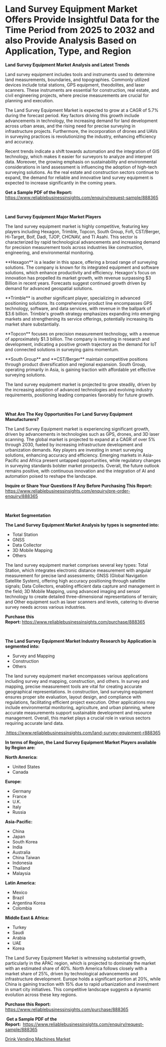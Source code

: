 <p><h1>Land Survey Equipment Market Offers Provide Insightful Data for the Time Period from 2025 to 2032 and also Provide Analysis Based on Application, Type, and Region</h1></p><p><strong>Land Survey Equipment Market Analysis and Latest Trends</strong></p>
<p><p>Land survey equipment includes tools and instruments used to determine land measurements, boundaries, and topographies. Commonly utilized devices include total stations, GPS equipment, theodolites, and laser scanners. These instruments are essential for construction, real estate, and civil engineering projects, where precise measurements are crucial for planning and execution.</p><p>The Land Survey Equipment Market is expected to grow at a CAGR of 5.7% during the forecast period. Key factors driving this growth include advancements in technology, the increasing demand for land development across urban areas, and the rising need for precise surveying in infrastructure projects. Furthermore, the incorporation of drones and UAVs in surveying practices is revolutionizing the industry, enhancing efficiency and accuracy.</p><p>Recent trends indicate a shift towards automation and the integration of GIS technology, which makes it easier for surveyors to analyze and interpret data. Moreover, the growing emphasis on sustainability and environmental considerations in land assessment is influencing the adoption of high-tech surveying solutions. As the real estate and construction sectors continue to expand, the demand for reliable and innovative land survey equipment is expected to increase significantly in the coming years.</p></p>
<p><strong>Get a Sample PDF of the Report:&nbsp;</strong> <a href="https://www.reliablebusinessinsights.com/enquiry/request-sample/888365?utm_campaign=2174&utm_medium=2&utm_source=Github&utm_content=ia&utm_term=18022025&utm_id=land-survey-equipment">https://www.reliablebusinessinsights.com/enquiry/request-sample/888365</a></p>
<p>&nbsp;</p>
<p><strong>Land Survey Equipment Major Market Players</strong></p>
<p><p>The land survey equipment market is highly competitive, featuring key players including Hexagon, Trimble, Topcon, South Group, Fofi, CST/Berger, Hi-Target, Boif, Dadi, TJOP, CHCNAV, and TI Asahi. This sector is characterized by rapid technological advancements and increasing demand for precision measurement tools across industries like construction, engineering, and environmental monitoring.</p><p>**Hexagon** is a leader in this space, offering a broad range of surveying solutions. The company is known for its integrated equipment and software solutions, which enhance productivity and efficiency. Hexagon's focus on innovation has propelled its market growth, with revenue surpassing $3 Billion in recent years. Forecasts suggest continued growth driven by demand for advanced geospatial solutions.</p><p>**Trimble** is another significant player, specializing in advanced positioning solutions. Its comprehensive product line encompasses GPS technology, software, and data services, with revenue in the ballpark of $3.6 billion. Trimble's growth strategy emphasizes expanding into emerging markets and strengthening its service offerings, potentially increasing its market share substantially.</p><p>**Topcon** focuses on precision measurement technology, with a revenue of approximately $1.3 billion. The company is investing in research and development, indicating a positive growth trajectory as the demand for IoT and connected solutions in surveying gains momentum.</p><p>**South Group** and **CST/Berger** maintain competitive positions through product diversification and regional expansion. South Group, operating primarily in Asia, is gaining traction with affordable yet effective surveying solutions.</p><p>The land survey equipment market is projected to grow steadily, driven by the increasing adoption of advanced technologies and evolving industry requirements, positioning leading companies favorably for future growth.</p></p>
<p>&nbsp;</p>
<p><strong>What Are The Key Opportunities For Land Survey Equipment Manufacturers?</strong></p>
<p><p>The Land Survey Equipment market is experiencing significant growth, driven by advancements in technologies such as GPS, drones, and 3D laser scanning. The global market is projected to expand at a CAGR of over 5% through 2030, fueled by increasing infrastructure development and urbanization demands. Key players are investing in smart surveying solutions, enhancing accuracy and efficiency. Emerging markets in Asia-Pacific and Africa present untapped opportunities, while regulatory changes in surveying standards bolster market prospects. Overall, the future outlook remains positive, with continuous innovation and the integration of AI and automation poised to reshape the landscape.</p></p>
<p><strong>Inquire or Share Your Questions If Any Before Purchasing This Report:</strong> <a href="https://www.reliablebusinessinsights.com/enquiry/pre-order-enquiry/888365?utm_campaign=2174&utm_medium=2&utm_source=Github&utm_content=ia&utm_term=18022025&utm_id=land-survey-equipment">https://www.reliablebusinessinsights.com/enquiry/pre-order-enquiry/888365</a></p>
<p>&nbsp;</p>
<p><strong>Market Segmentation</strong></p>
<p><strong>The Land Survey Equipment Market Analysis by types is segmented into:</strong></p>
<p><ul><li>Total Station</li><li>GNSS</li><li>Data Collector</li><li>3D Mobile Mapping</li><li>Others</li></ul></p>
<p><p>The land survey equipment market comprises several key types: Total Station, which integrates electronic distance measurement with angular measurement for precise land assessments; GNSS (Global Navigation Satellite System), offering high accuracy positioning through satellite signals; Data Collectors, enabling efficient data capture and management in the field; 3D Mobile Mapping, using advanced imaging and sensor technology to create detailed three-dimensional representations of terrain; and Other equipment such as laser scanners and levels, catering to diverse survey needs across various industries.</p></p>
<p><strong>Purchase this Report:&nbsp;</strong><a href="https://www.reliablebusinessinsights.com/purchase/888365?utm_campaign=2174&utm_medium=2&utm_source=Github&utm_content=ia&utm_term=18022025&utm_id=land-survey-equipment">https://www.reliablebusinessinsights.com/purchase/888365</a></p>
<p>&nbsp;</p>
<p><strong>The Land Survey Equipment Market Industry Research by Application is segmented into:</strong></p>
<p><ul><li>Survey and Mapping</li><li>Construction</li><li>Others</li></ul></p>
<p><p>The land survey equipment market encompasses various applications including survey and mapping, construction, and others. In survey and mapping, precise measurement tools are vital for creating accurate geographical representations. In construction, land surveying equipment ensures proper site evaluation, layout design, and compliance with regulations, facilitating efficient project execution. Other applications may include environmental monitoring, agriculture, and urban planning, where accurate measurements support sustainable development and resource management. Overall, this market plays a crucial role in various sectors requiring accurate land data.</p></p>
<p><a href="https://www.reliablebusinessinsights.com/land-survey-equipment-r888365?utm_campaign=2174&utm_medium=2&utm_source=Github&utm_content=ia&utm_term=18022025&utm_id=land-survey-equipment">&nbsp;https://www.reliablebusinessinsights.com/land-survey-equipment-r888365</a></p>
<p><strong>In terms of Region, the Land Survey Equipment Market Players available by Region are:</strong></p>
<p>
    <p> <strong> North America: </strong>
        <ul>
            <li>United States</li>
            <li>Canada</li>
        </ul>
        </p> 
    <p> <strong> Europe: </strong>
        <ul>
            <li>Germany</li>
            <li>France</li>
            <li>U.K.</li>
            <li>Italy</li>
            <li>Russia</li>
        </ul>
        </p> 
    <p> <strong> Asia-Pacific: </strong>
        <ul>
            <li>China</li>
            <li>Japan</li>
            <li>South Korea</li>
            <li>India</li>
            <li>Australia</li>
            <li>China Taiwan</li>
            <li>Indonesia</li>
            <li>Thailand</li>
            <li>Malaysia</li>
        </ul>
        </p> 
    <p> <strong> Latin America: </strong>
        <ul>
            <li>Mexico</li>
            <li>Brazil</li>
            <li>Argentina Korea</li>
            <li>Colombia</li>
        </ul>
        </p> 
    <p> <strong> Middle East & Africa: </strong>
        <ul>
            <li>Turkey</li>
            <li>Saudi</li>
            <li>Arabia</li>
            <li>UAE</li>
            <li>Korea</li>
        </ul>
    </p>
    </p>
<p><p>The Land Survey Equipment Market is witnessing substantial growth, particularly in the APAC region, which is projected to dominate the market with an estimated share of 40%. North America follows closely with a market share of 25%, driven by technological advancements and infrastructure development. Europe holds a significant portion at 20%, while China is gaining traction with 15% due to rapid urbanization and investment in smart city initiatives. This competitive landscape suggests a dynamic evolution across these key regions.</p></p>
<p><strong>Purchase this Report: </strong><a href="https://www.reliablebusinessinsights.com/purchase/888365?utm_campaign=2174&utm_medium=2&utm_source=Github&utm_content=ia&utm_term=18022025&utm_id=land-survey-equipment">https://www.reliablebusinessinsights.com/purchase/888365</a></p>
<p>&nbsp;<strong>Get a Sample PDF of the Report:&nbsp;&nbsp;</strong><a href="https://www.reliablebusinessinsights.com/enquiry/request-sample/888365?utm_campaign=2174&utm_medium=2&utm_source=Github&utm_content=ia&utm_term=18022025&utm_id=land-survey-equipment">https://www.reliablebusinessinsights.com/enquiry/request-sample/888365</a></p>
<p><strong></strong></p>
<p><p><a href="https://github.com/rosamariarocque98/Market-Research-Report-List-1/blob/main/drink-vending-machines-market.md?utm_campaign=2174&utm_medium=2&utm_source=Github&utm_content=ia&utm_term=18022025&utm_id=land-survey-equipment">Drink Vending Machines Market</a></p></p>